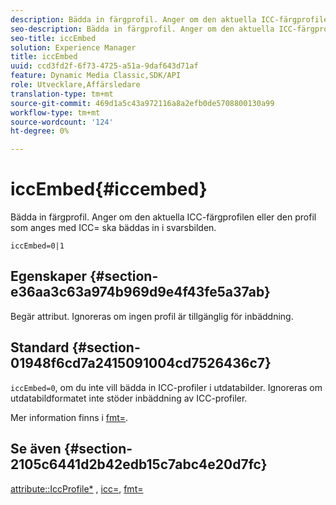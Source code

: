 ```yaml
---
description: Bädda in färgprofil. Anger om den aktuella ICC-färgprofilen eller den profil som anges med ICC= ska bäddas in i svarsbilden.
seo-description: Bädda in färgprofil. Anger om den aktuella ICC-färgprofilen eller den profil som anges med ICC= ska bäddas in i svarsbilden.
seo-title: iccEmbed
solution: Experience Manager
title: iccEmbed
uuid: ccd3fd2f-6f73-4725-a51a-9daf643d71af
feature: Dynamic Media Classic,SDK/API
role: Utvecklare,Affärsledare
translation-type: tm+mt
source-git-commit: 469d1a5c43a972116a8a2efb0de5708800130a99
workflow-type: tm+mt
source-wordcount: '124'
ht-degree: 0%

---
```



# iccEmbed{#iccembed}

Bädda in färgprofil. Anger om den aktuella ICC-färgprofilen eller den profil som anges med ICC= ska bäddas in i svarsbilden.

`iccEmbed=0|1`

## Egenskaper {#section-e36aa3c63a974b969d9e4f43fe5a37ab}

Begär attribut. Ignoreras om ingen profil är tillgänglig för inbäddning.

## Standard {#section-01948f6cd7a2415091004cd7526436c7}

`iccEmbed=0`, om du inte vill bädda in ICC-profiler i utdatabilder. Ignoreras om utdatabildformatet inte stöder inbäddning av ICC-profiler.

Mer information finns i [fmt=](../../../../../is-api/http-ref/image-serving-api-ref/c-http-protocol-reference/c-command-reference/r-is-http-fmt.md#reference-cdf10043423b45ba9fe15157fb3ae37a).

## Se även {#section-2105c6441d2b42edb15c7abc4e20d7fc}

[attribute::IccProfile*](../../../../../is-api/image-catalog/image-serving-api-ref/c-image-catalog-reference/c-icc-profile-map-reference/c-icc-profile-map-reference.md#concept-57b9148ce55249cd825cb7ee19ed057c) ,  [icc=](../../../../../is-api/http-ref/image-serving-api-ref/c-http-protocol-reference/c-command-reference/r-icc.md#reference-182b5679e21e4df3b4d330535a5a7517),  [fmt=](../../../../../is-api/http-ref/image-serving-api-ref/c-http-protocol-reference/c-command-reference/r-is-http-fmt.md#reference-cdf10043423b45ba9fe15157fb3ae37a)
